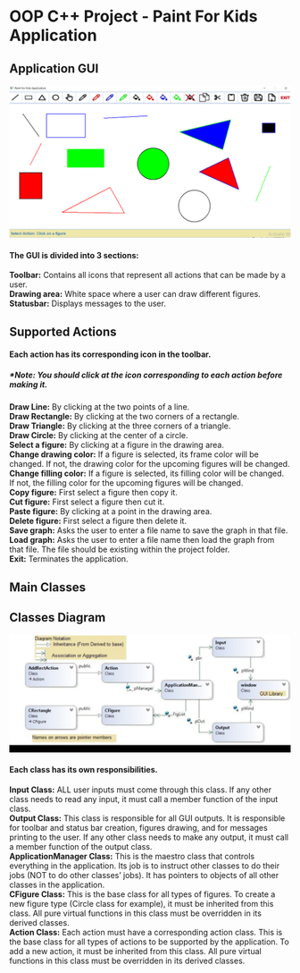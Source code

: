# OOP C++ Project - Paint For Kids Application
## Application GUI
![Application_GUI](Graph.png)

#### The GUI is divided into 3 sections:  
**Toolbar:** Contains all icons that represent all actions that can be made by a user.   
**Drawing area:** White space where a user can draw different figures.   
**Statusbar:** Displays messages to the user.   

## Supported Actions
#### Each action has its corresponding icon in the toolbar.  
##### *Note: You should click at the icon corresponding to each action before making it.     
**Draw Line:** By clicking at the two points of a line.  
**Draw Rectangle:** By clicking at the two corners of a rectangle.  
**Draw Triangle:** By clicking at the three corners of a triangle.  
**Draw Circle:** By clicking at the center of a circle.  
**Select a figure:** By clicking at a figure in the drawing area.  
**Change drawing color:** If a figure is selected, its frame color will be changed. If not, the drawing color for the upcoming figures will be changed.  
**Change filling color:** If a figure is selected, its filling color will be changed. If not, the filling color for the upcoming figures will be changed.    
**Copy figure:** First select a figure then copy it.  
**Cut figure:** First select a figure then cut it.  
**Paste figure:** By clicking at a point in the drawing area.  
**Delete figure:** First select a figure then delete it.  
**Save graph:** Asks the user to enter a file name to save the graph in that file.  
**Load graph:** Asks the user to enter a file name then load the graph from that file. The file should be existing within the project folder.  
**Exit:** Terminates the application.  

## Main Classes  
## Classes Diagram  
![Classes_Diagram](ClassesDiagram.png)  
#### Each class has its own responsibilities.  
**Input Class:** ALL user inputs must come through this class. If any other class needs to read any input, it must call a member function of the input class.  
**Output Class:** This class is responsible for all GUI outputs. It is responsible for toolbar and status bar creation, figures drawing, and for messages printing to the user. If any other class needs to make any output, it must call a member function of the output class.  
**ApplicationManager Class:** This is the maestro class that controls everything in the application. Its job is to instruct other classes to do their jobs (NOT to do other classes’ jobs). It has pointers to objects of all other classes in the application.  
**CFigure Class:** This is the base class for all types of figures. To create a new figure type (Circle class for example), it must be inherited from this class. All pure virtual functions in this class must be overridden in its derived classes.  
**Action Class:** Each action must have a corresponding action class. This is the base class for all types of actions to be supported by the application. To add a new action, it must be inherited from this class. All pure virtual functions in this class must be overridden in its derived classes.  








